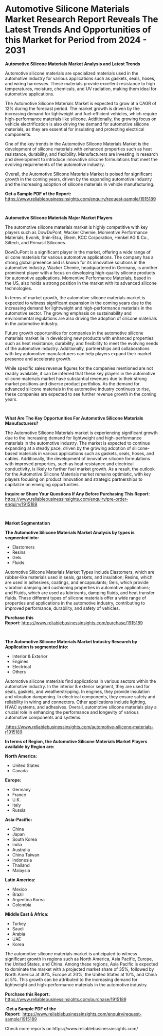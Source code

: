 <p><h1>Automotive Silicone Materials Market Research Report Reveals The Latest Trends And Opportunities of this Market for Period from 2024 - 2031</h1></p><p><strong>Automotive Silicone Materials Market Analysis and Latest Trends</strong></p>
<p><p>Automotive silicone materials are specialized materials used in the automotive industry for various applications such as gaskets, seals, hoses, and wiring harnesses. These materials provide excellent resistance to high temperatures, moisture, chemicals, and UV radiation, making them ideal for automotive applications.</p><p>The Automotive Silicone Materials Market is expected to grow at a CAGR of 12% during the forecast period. The market growth is driven by the increasing demand for lightweight and fuel-efficient vehicles, which require high-performance materials like silicone. Additionally, the growing focus on vehicle electrification is also driving the demand for automotive silicone materials, as they are essential for insulating and protecting electrical components.</p><p>One of the key trends in the Automotive Silicone Materials Market is the development of silicone materials with enhanced properties such as heat resistance, durability, and flexibility. Manufacturers are investing in research and development to introduce innovative silicone formulations that meet the evolving requirements of the automotive industry.</p><p>Overall, the Automotive Silicone Materials Market is poised for significant growth in the coming years, driven by the expanding automotive industry and the increasing adoption of silicone materials in vehicle manufacturing.</p></p>
<p><strong>Get a Sample PDF of the Report:&nbsp;</strong> <a href="https://www.reliablebusinessinsights.com/enquiry/request-sample/1915189">https://www.reliablebusinessinsights.com/enquiry/request-sample/1915189</a></p>
<p>&nbsp;</p>
<p><strong>Automotive Silicone Materials Major Market Players</strong></p>
<p><p>The automotive silicone materials market is highly competitive with key players such as DowDuPont, Wacker Chemie, Momentive Performance Materials, Evonik, Shin-Etsu, Elkem, KCC Corporation, Henkel AG & Co., Siltech, and Primasil Silicones.</p><p>DowDuPont is a significant player in the market, offering a wide range of silicone materials for various automotive applications. The company has a strong global presence and is known for its innovative solutions in the automotive industry. Wacker Chemie, headquartered in Germany, is another prominent player with a focus on developing high-quality silicone products for automotive applications. Momentive Performance Materials, based in the US, also holds a strong position in the market with its advanced silicone technologies.</p><p>In terms of market growth, the automotive silicone materials market is expected to witness significant expansion in the coming years due to the increasing demand for lightweight and high-performance materials in the automotive sector. The growing emphasis on sustainability and environmental regulations are also driving the adoption of silicone materials in the automotive industry.</p><p>Future growth opportunities for companies in the automotive silicone materials market lie in developing new products with enhanced properties such as heat resistance, durability, and flexibility to meet the evolving needs of the automotive industry. Additionally, partnerships and collaborations with key automotive manufacturers can help players expand their market presence and accelerate growth.</p><p>While specific sales revenue figures for the companies mentioned are not readily available, it can be inferred that these key players in the automotive silicone materials market have substantial revenues due to their strong market positions and diverse product portfolios. As the demand for advanced silicone materials in the automotive industry continues to rise, these companies are expected to see further revenue growth in the coming years.</p></p>
<p>&nbsp;</p>
<p><strong>What Are The Key Opportunities For Automotive Silicone Materials Manufacturers?</strong></p>
<p><p>The Automotive Silicone Materials market is experiencing significant growth due to the increasing demand for lightweight and high-performance materials in the automotive industry. The market is expected to continue expanding at a steady pace, driven by the growing adoption of silicone-based materials in various applications such as gaskets, seals, hoses, and cables. Additionally, the development of innovative silicone formulations with improved properties, such as heat resistance and electrical conductivity, is likely to further fuel market growth. As a result, the outlook for the Automotive Silicone Materials market remains optimistic, with key players focusing on product innovation and strategic partnerships to capitalize on emerging opportunities.</p></p>
<p><strong>Inquire or Share Your Questions If Any Before Purchasing This Report:</strong> <a href="https://www.reliablebusinessinsights.com/enquiry/pre-order-enquiry/1915189">https://www.reliablebusinessinsights.com/enquiry/pre-order-enquiry/1915189</a></p>
<p>&nbsp;</p>
<p><strong>Market Segmentation</strong></p>
<p><strong>The Automotive Silicone Materials Market Analysis by types is segmented into:</strong></p>
<p><ul><li>Elastomers</li><li>Resins</li><li>Gels</li><li>Fluids</li></ul></p>
<p><p>Automotive Silicone Materials Market Types include Elastomers, which are rubber-like materials used in seals, gaskets, and insulation; Resins, which are used in adhesives, coatings, and encapsulants; Gels, which provide vibration damping and cushioning properties in automotive applications; and Fluids, which are used as lubricants, damping fluids, and heat transfer fluids. These different types of silicone materials offer a wide range of properties and applications in the automotive industry, contributing to improved performance, durability, and safety of vehicles.</p></p>
<p><strong>Purchase this Report:&nbsp;</strong><a href="https://www.reliablebusinessinsights.com/purchase/1915189">https://www.reliablebusinessinsights.com/purchase/1915189</a></p>
<p>&nbsp;</p>
<p><strong>The Automotive Silicone Materials Market Industry Research by Application is segmented into:</strong></p>
<p><ul><li>Interior & Exterior</li><li>Engines</li><li>Electrical</li><li>Others</li></ul></p>
<p><p>Automotive silicone materials find applications in various sectors within the automotive industry. In the interior & exterior segment, they are used for seals, gaskets, and weatherstripping. In engines, they provide insulation and vibration dampening. In electrical components, they ensure safety and reliability in wiring and connectors. Other applications include lighting, HVAC systems, and adhesives. Overall, automotive silicone materials play a crucial role in enhancing the performance and longevity of various automotive components and systems.</p></p>
<p><a href="https://www.reliablebusinessinsights.com/automotive-silicone-materials-r1915189">&nbsp;https://www.reliablebusinessinsights.com/automotive-silicone-materials-r1915189</a></p>
<p><strong>In terms of Region, the Automotive Silicone Materials Market Players available by Region are:</strong></p>
<p>
    <p> <strong> North America: </strong>
        <ul>
            <li>United States</li>
            <li>Canada</li>
        </ul>
        </p> 
    <p> <strong> Europe: </strong>
        <ul>
            <li>Germany</li>
            <li>France</li>
            <li>U.K.</li>
            <li>Italy</li>
            <li>Russia</li>
        </ul>
        </p> 
    <p> <strong> Asia-Pacific: </strong>
        <ul>
            <li>China</li>
            <li>Japan</li>
            <li>South Korea</li>
            <li>India</li>
            <li>Australia</li>
            <li>China Taiwan</li>
            <li>Indonesia</li>
            <li>Thailand</li>
            <li>Malaysia</li>
        </ul>
        </p> 
    <p> <strong> Latin America: </strong>
        <ul>
            <li>Mexico</li>
            <li>Brazil</li>
            <li>Argentina Korea</li>
            <li>Colombia</li>
        </ul>
        </p> 
    <p> <strong> Middle East & Africa: </strong>
        <ul>
            <li>Turkey</li>
            <li>Saudi</li>
            <li>Arabia</li>
            <li>UAE</li>
            <li>Korea</li>
        </ul>
    </p>
    </p>
<p><p>The automotive silicone materials market is anticipated to witness significant growth in regions such as North America, Asia Pacific, Europe, the United States, and China. Among these regions, Asia Pacific is expected to dominate the market with a projected market share of 35%, followed by North America at 30%, Europe at 20%, the United States at 10%, and China at 5%. This growth can be attributed to the increasing demand for lightweight and high-performance materials in the automotive industry.</p></p>
<p><strong>Purchase this Report: </strong><a href="https://www.reliablebusinessinsights.com/purchase/1915189">https://www.reliablebusinessinsights.com/purchase/1915189</a></p>
<p>&nbsp;<strong>Get a Sample PDF of the Report:&nbsp;&nbsp;</strong><a href="https://www.reliablebusinessinsights.com/enquiry/request-sample/1915189">https://www.reliablebusinessinsights.com/enquiry/request-sample/1915189</a></p>
<p><strong></strong></p>
<p>Check more reports on https://www.reliablebusinessinsights.com/</p>